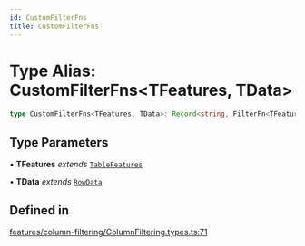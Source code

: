 ```yaml
---
id: CustomFilterFns
title: CustomFilterFns
---
```


# Type Alias: CustomFilterFns\<TFeatures, TData\>

```ts
type CustomFilterFns<TFeatures, TData>: Record<string, FilterFn<TFeatures, TData>>;
```

## Type Parameters

• **TFeatures** *extends* [`TableFeatures`](tablefeatures.md)

• **TData** *extends* [`RowData`](rowdata.md)

## Defined in

[features/column-filtering/ColumnFiltering.types.ts:71](https://github.com/TanStack/table/blob/main/packages/table-core/src/features/column-filtering/ColumnFiltering.types.ts#L71)
